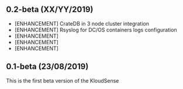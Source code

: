 0.2-beta (XX/YY/2019)
-----------------------------------------
* [ENHANCEMENT] CrateDB in 3 node cluster integration
* [ENHANCEMENT] Rsyslog for DC/OS containers logs configuration
* [ENHANCEMENT] 
* [ENHANCEMENT] 
* [ENHANCEMENT] 



0.1-beta (23/08/2019)
-----------------------------------------
This is the first beta version of the KloudSense
